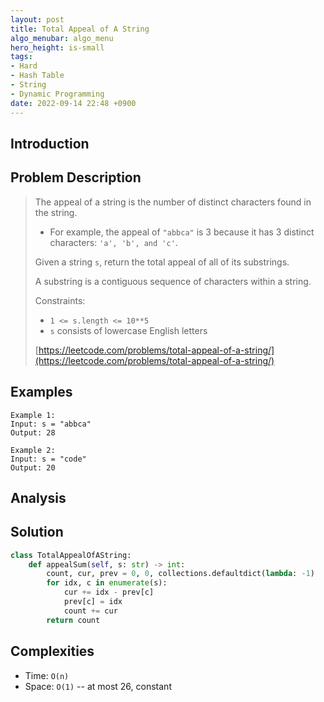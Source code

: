 ```yaml
---
layout: post
title: Total Appeal of A String
algo_menubar: algo_menu
hero_height: is-small
tags:
- Hard
- Hash Table
- String
- Dynamic Programming
date: 2022-09-14 22:48 +0900
---
```

## Introduction


## Problem Description
> The appeal of a string is the number of distinct characters found in the string.
> - For example, the appeal of `"abbca"` is 3 because it has 3 distinct characters: `'a', 'b', and 'c'`.
>
> Given a string `s`, return the total appeal of all of its substrings.
>
> A substring is a contiguous sequence of characters within a string.
>
> Constraints:
> - `1 <= s.length <= 10**5`
> - `s` consists of lowercase English letters
>
> [https://leetcode.com/problems/total-appeal-of-a-string/](https://leetcode.com/problems/total-appeal-of-a-string/)

## Examples
```
Example 1:
Input: s = "abbca"
Output: 28
```

```
Example 2:
Input: s = "code"
Output: 20
```

## Analysis

## Solution
```python
class TotalAppealOfAString:
    def appealSum(self, s: str) -> int:
        count, cur, prev = 0, 0, collections.defaultdict(lambda: -1)
        for idx, c in enumerate(s):
            cur += idx - prev[c]
            prev[c] = idx
            count += cur
        return count
```

## Complexities
- Time: `O(n)`
- Space: `O(1)` -- at most 26, constant
